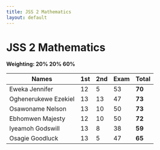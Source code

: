 ```yaml
---
title: JSS 2 Mathematics
layout: default
---
```


# JSS 2 Mathematics  
**Weighting: 20% 20% 60%**


| Names                  | 1st | 2nd | Exam | Total |
|------------------------|-----|-----|------|-------|
| Eweka Jennifer         | 12  |  5  |  53  | **70** |
| Oghenerukewe Ezekiel   | 13  | 13  |  47  | **73** |
| Osawoname Nelson       | 13  | 10  |  50  | **73** |
| Ebhomwen Majesty       | 12  | 10  |  50  | **72** |
| Iyeamoh Godswill       | 13  |  8  |  38  | **59** |
| Osagie Goodluck        | 13  |  5  |  47  | **65** |
